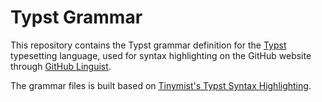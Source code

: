 # Typst Grammar

This repository contains the Typst grammar definition for the [Typst](https://typst.app/) typesetting language, used for syntax highlighting on the GitHub website through [GitHub Linguist](https://github.com/github/linguist).

The grammar files is built based on [Tinymist's Typst Syntax Highlighting](https://github.com/Myriad-Dreamin/tinymist/tree/main/syntaxes/textmate).
